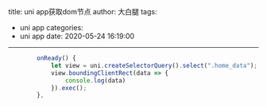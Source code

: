 title: uni app获取dom节点
author: 大白腿
tags:
  - uni app
categories:
  - uni app
date: 2020-05-24 16:19:00
---
```js
		onReady() {
			let view = uni.createSelectorQuery().select(".home_data");
			view.boundingClientRect(data => {
				console.log(data)
			}).exec();
		},
   ```